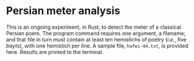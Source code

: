 # Persian meter analysis

This is an ongoing experiment, in Rust, to detect the meter of a classical
Persian poem. The program command requires one argument, a filename; and that
file in turn must contain at least ten hemistichs of poetry (_i.e._, five
*bayt*s), with one hemistich per line. A sample file, `hafez-44.txt`, is
provided here. Results are printed to the terminal.
